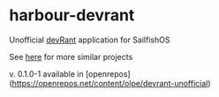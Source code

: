 # harbour-devrant
Unofficial [devRant](https://www.devrant.io) application for SailfishOS

See [here](https://www.devrant.io/projects) for more similar projects

v. 0.1.0-1 available in [openrepos] (https://openrepos.net/content/olpe/devrant-unofficial)
